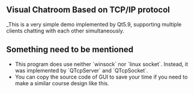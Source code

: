 <h2> Visual Chatroom Based on TCP/IP protocol </h2> 
_This is a very simple demo implemented by Qt5.9, supporting multiple clients chatting with each other simultaneously.  
<h2> Something need to be mentioned </h2>
<ul>
    <li> This program does use neither `winsock` nor `linux socket`. Instead, it was implemented by `QTcpServer` and `QTcpSocket`.</li>
    <li> You can copy the source code of GUI to save your time if you need to make a similar course design like this.</li>
</ul>
